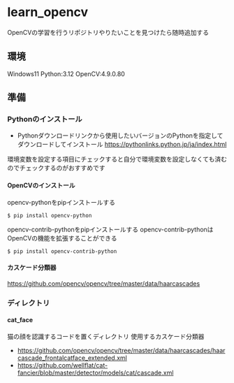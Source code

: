 # learn_opencv
OpenCVの学習を行うリポジトリやりたいことを見つけたら随時追加する

## 環境
Windows11
Python:3.12
OpenCV:4.9.0.80

## 準備
### Pythonのインストール
 - Pythonダウンロードリンクから使用したいバージョンのPythonを指定してダウンロードしてインストール
https://pythonlinks.python.jp/ja/index.html

環境変数を設定する項目にチェックすると自分で環境変数を設定しなくても済むのでチェックするのがおすすめです


#### OpenCVのインストール

opencv-pythonをpipインストールする
```
$ pip install opencv-python
```
opencv-contrib-pythonをpipインストールする
opencv-contrib-pythonはOpenCVの機能を拡張することができる
```
$ pip install opencv-contrib-python
```

#### カスケード分類器
https://github.com/opencv/opencv/tree/master/data/haarcascades

### ディレクトリ
#### cat_face
猫の顔を認識するコードを置くディレクトリ
使用するカスケード分類器
 - https://github.com/opencv/opencv/tree/master/data/haarcascades/haarcascade_frontalcatface_extended.xml
 - https://github.com/wellflat/cat-fancier/blob/master/detector/models/cat/cascade.xml